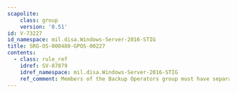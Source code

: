 ```yaml
---
scapolite:
    class: group
    version: '0.51'
id: V-73227
id_namespace: mil.disa.Windows-Server-2016-STIG
title: SRG-OS-000480-GPOS-00227
contents:
  - class: rule_ref
    idref: SV-87879
    idref_namespace: mil.disa.Windows-Server-2016-STIG
    ref_comment: Members of the Backup Operators group must have separate ac ...
---
```


